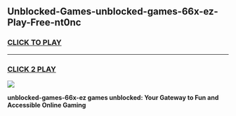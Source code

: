 
## Unblocked-Games-unblocked-games-66x-ez-Play-Free-nt0nc
<h3>
<a href="https://premium76.site?title=unblocked-games-66x-ez&ref=23A">CLICK TO PLAY</a></h3>
<hr>

<h3>
<a href="https://premium76.site?title=unblocked-games-66x-ez&ref=23A">CLICK 2 PLAY</a>
  
</h3>

<a href="https://premium76.site?title=unblocked-games-66x-ez&ref=23A"><img src="https://clearcache.store/games.png"></a>


**unblocked-games-66x-ez games unblocked: Your Gateway to Fun and Accessible Online Gaming**
